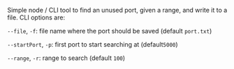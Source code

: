 Simple node / CLI tool to find an unused port, given a range, and write it to a file. CLI options are:

`--file`, `-f`: file name where the port should be saved (default `port.txt`)

`--startPort`, `-p`: first port to start searching at (default`5000`)

`--range`, `-r`: range to search (default `100`)
